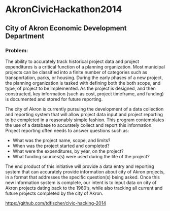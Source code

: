 AkronCivicHackathon2014
=======================

## City of Akron Economic Development Department

### Problem:

The ability to accurately track historical project data and project expenditures is a critical function of a planning organization.   Most municipal projects can be classified into a finite number of categories such as transportation, parks, or housing.   During the early phases of a new project, the planning organization is tasked with defining both the both scope, and type, of project to be implemented.   As the project is designed, and then constructed, key information (such as cost, project timeframe, and funding) is documented and stored for future reporting.

The city of Akron is currently pursuing the development of a data collection and reporting system that will allow project data input and project reporting to be completed in a reasonably simple fashion. This program contemplates the use of a database to accurately collect and report this information. Project reporting often needs to answer questions such as:

* What was the project name, scope, and limits?
* When was the project started and completed?
* What were the expenditures, by year, on the project?
* What funding sources(s) were used during the life of the project?

The end product of this initiative will provide a data entry and reporting system that can accurately provide information about city of Akron projects, in a format that addresses the specific question(s) being asked. Once this new information system is complete, our intent is to input data on city of Akron projects dating back to the 1960’s, while also tracking all current and future projects completed by the city of Akron.

https://github.com/tdfischer/civic-hacking-2014
